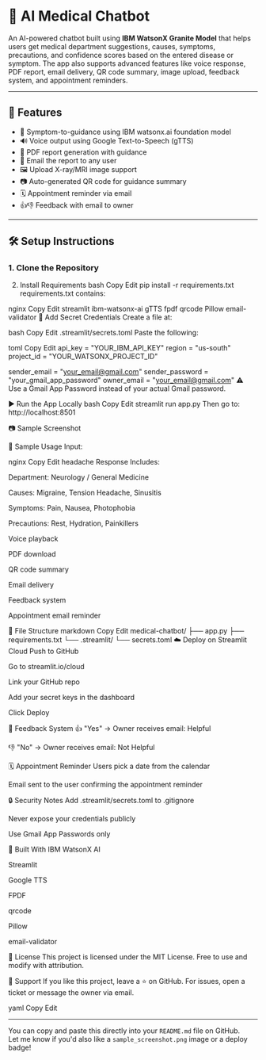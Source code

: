 # 🧠 AI Medical Chatbot

An AI-powered chatbot built using **IBM WatsonX Granite Model** that helps users get medical department suggestions, causes, symptoms, precautions, and confidence scores based on the entered disease or symptom. The app also supports advanced features like voice response, PDF report, email delivery, QR code summary, image upload, feedback system, and appointment reminders.

---

## 🚀 Features

- 💬 Symptom-to-guidance using IBM watsonx.ai foundation model
- 🔊 Voice output using Google Text-to-Speech (gTTS)
- 📄 PDF report generation with guidance
- 📧 Email the report to any user
- 🖼️ Upload X-ray/MRI image support
- 📷 Auto-generated QR code for guidance summary
- 🗓️ Appointment reminder via email
- 👍👎 Feedback with email to owner

---

## 🛠️ Setup Instructions

### 1. Clone the Repository
2. Install Requirements
bash
Copy
Edit
pip install -r requirements.txt
requirements.txt contains:

nginx
Copy
Edit
streamlit
ibm-watsonx-ai
gTTS
fpdf
qrcode
Pillow
email-validator
🔐 Add Secret Credentials
Create a file at:

bash
Copy
Edit
.streamlit/secrets.toml
Paste the following:

toml
Copy
Edit
api_key = "YOUR_IBM_API_KEY"
region = "us-south"
project_id = "YOUR_WATSONX_PROJECT_ID"

sender_email = "your_email@gmail.com"
sender_password = "your_gmail_app_password"
owner_email = "your_email@gmail.com"
⚠️ Use a Gmail App Password instead of your actual Gmail password.

▶️ Run the App Locally
bash
Copy
Edit
streamlit run app.py
Then go to: http://localhost:8501

📷 Sample Screenshot

🧪 Sample Usage
Input:

nginx
Copy
Edit
headache
Response Includes:

Department: Neurology / General Medicine

Causes: Migraine, Tension Headache, Sinusitis

Symptoms: Pain, Nausea, Photophobia

Precautions: Rest, Hydration, Painkillers

Voice playback

PDF download

QR code summary

Email delivery

Feedback system

Appointment email reminder

📁 File Structure
markdown
Copy
Edit
medical-chatbot/
├── app.py
├── requirements.txt
└── .streamlit/
    └── secrets.toml
☁️ Deploy on Streamlit Cloud
Push to GitHub

Go to streamlit.io/cloud

Link your GitHub repo

Add your secret keys in the dashboard

Click Deploy

📢 Feedback System
👍 "Yes" → Owner receives email: Helpful

👎 "No" → Owner receives email: Not Helpful

🗓️ Appointment Reminder
Users pick a date from the calendar

Email sent to the user confirming the appointment reminder

🔒 Security Notes
Add .streamlit/secrets.toml to .gitignore

Never expose your credentials publicly

Use Gmail App Passwords only

🧠 Built With
IBM WatsonX AI

Streamlit

Google TTS

FPDF

qrcode

Pillow

email-validator

📜 License
This project is licensed under the MIT License.
Free to use and modify with attribution.

🙌 Support
If you like this project, leave a ⭐ on GitHub.
For issues, open a ticket or message the owner via email.

yaml
Copy
Edit

---

You can copy and paste this directly into your `README.md` file on GitHub.  
Let me know if you'd also like a `sample_screenshot.png` image or a deploy badge!







